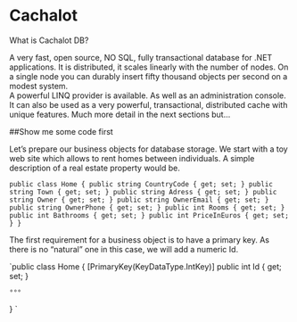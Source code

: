 # Cachalot
What is Cachalot DB?

A very fast, open source, NO SQL, fully transactional database for .NET applications.
It is distributed, it scales linearly with the number of nodes. On a single node you can durably insert fifty thousand objects per second on a modest system.  
A powerful LINQ provider is available. As well as an administration console.
It can also be used as a very powerful, transactional, distributed cache with unique features.
Much more detail in the next sections but…

##Show me some code first

Let’s prepare our business objects for database storage.
We start with a toy web site which allows to rent homes between individuals.
A simple description of a real estate property would be. 

`public class Home
{
	public string CountryCode { get; set; }
	public string Town { get; set; }
	public string Adress { get; set; }
	public string Owner { get; set; }
	public string OwnerEmail { get; set; }
	public string OwnerPhone { get; set; }
	public int Rooms { get; set; }
	public int Bathrooms { get; set; }
	public int PriceInEuros { get; set; }
}`


The first requirement for a business object is to have a primary key. As there is no “natural” one in this case, we will add a numeric Id.

`public class Home
{
	[PrimaryKey(KeyDataType.IntKey)]
	public int Id { get; set; }

	°°°
}
`


